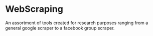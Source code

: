 # WebScraping

An assortment of tools created for research purposes ranging from a general google scraper to a facebook group scraper.
